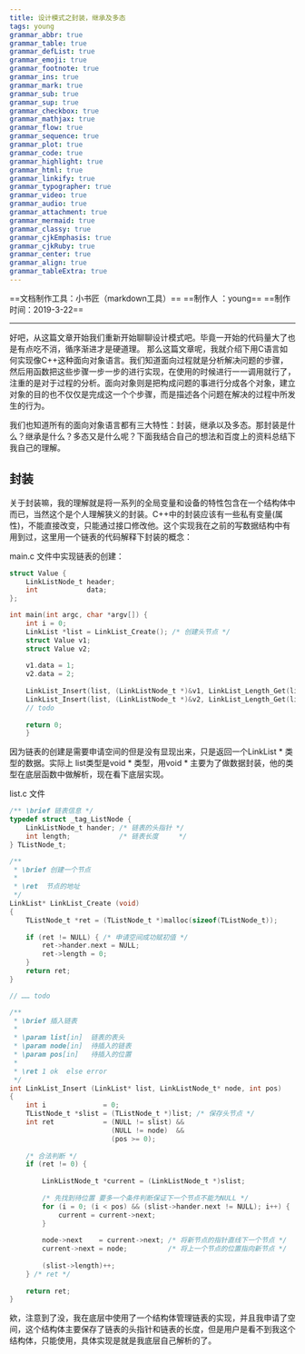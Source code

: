 ```yaml
---
title: 设计模式之封装，继承及多态
tags: young
grammar_abbr: true
grammar_table: true
grammar_defList: true
grammar_emoji: true
grammar_footnote: true
grammar_ins: true
grammar_mark: true
grammar_sub: true
grammar_sup: true
grammar_checkbox: true
grammar_mathjax: true
grammar_flow: true
grammar_sequence: true
grammar_plot: true
grammar_code: true
grammar_highlight: true
grammar_html: true
grammar_linkify: true
grammar_typographer: true
grammar_video: true
grammar_audio: true
grammar_attachment: true
grammar_mermaid: true
grammar_classy: true
grammar_cjkEmphasis: true
grammar_cjkRuby: true
grammar_center: true
grammar_align: true
grammar_tableExtra: true
---
```

==文档制作工具：小书匠（markdown工具）==
==制作人     ：young==
==制作时间：2019-3-22==


----------

好吧，从这篇文章开始我们重新开始聊聊设计模式吧。毕竟一开始的代码量大了也是有点吃不消，循序渐进才是硬道理。
那么这篇文章呢，我就介绍下用C语言如何实现像C++这种面向对象语言。我们知道面向过程就是分析解决问题的步骤，然后用函数把这些步骤一步一步的进行实现，在使用的时候进行一一调用就行了，注重的是对于过程的分析。面向对象则是把构成问题的事进行分成各个对象，建立对象的目的也不仅仅是完成这一个个步骤，而是描述各个问题在解决的过程中所发生的行为。

我们也知道所有的面向对象语言都有三大特性：封装，继承以及多态。那封装是什么？继承是什么？多态又是什么呢？下面我结合自己的想法和百度上的资料总结下我自己的理解。

## 封装

关于封装嘛，我的理解就是将一系列的全局变量和设备的特性包含在一个结构体中而已，当然这个是个人理解狭义的封装。C++中的封装应该有一些私有变量(属性)，不能直接改变，只能通过接口修改他。这个实现我在之前的写数据结构中有用到过，这里用一个链表的代码解释下封装的概念：

main.c 文件中实现链表的创建：

``` c
struct Value {
	LinkListNode_t header;
	int            data; 
}; 

int main(int argc, char *argv[]) {
	int i = 0;
	LinkList *list = LinkList_Create(); /* 创建头节点 */ 
	struct Value v1;
    struct Value v2;
	
	v1.data = 1;
    v2.data = 2;
	
	LinkList_Insert(list, (LinkListNode_t *)&v1, LinkList_Length_Get(list));
    LinkList_Insert(list, (LinkListNode_t *)&v2, LinkList_Length_Get(list));
	// todo
	
	return 0;
	}
```

因为链表的创建是需要申请空间的但是没有显现出来，只是返回一个LinkList * 类型的数据。实际上 list类型是void * 类型，用void * 主要为了做数据封装，他的类型在底层函数中做解析，现在看下底层实现。

list.c 文件

``` c
/** \brief 链表信息 */
typedef struct _tag_ListNode {
	LinkListNode_t hander; /* 链表的头指针 */ 
	int length;            /* 链表长度     */ 
} TListNode_t;

/**
 * \brief 创建一个节点 
 *
 * \ret  节点的地址 
 */ 
LinkList* LinkList_Create (void)
{
    TListNode_t *ret = (TListNode_t *)malloc(sizeof(TListNode_t));
	
	if (ret != NULL) { /* 申请空间成功赋初值 */
		ret->hander.next = NULL;
		ret->length = 0; 
	} 
	return ret;
}

// …… todo

/**
 * \brief 插入链表 
 *
 * \param list[in]  链表的表头 
 * \param node[in]  待插入的链表
 * \param pos[in]   待插入的位置  
 *
 * \ret 1 ok  else error 
 */ 
int LinkList_Insert (LinkList* list, LinkListNode_t* node, int pos)
{
	int i              = 0;
    TListNode_t *slist = (TListNode_t *)list; /* 保存头节点 */
	int ret            = (NULL != slist) && 
	                     (NULL != node)  && 
						 (pos >= 0);
	
	/* 合法判断 */
	if (ret != 0) {
		
		LinkListNode_t *current = (LinkListNode_t *)slist; 
		
		/* 先找到待位置 要多一个条件判断保证下一个节点不能为NULL */
		for (i = 0; (i < pos) && (slist->hander.next != NULL); i++) {
			current = current->next;
		} 
		
		node->next    = current->next; /* 将新节点的指针直线下一个节点 */
		current->next = node;          /* 将上一个节点的位置指向新节点 */ 
	
        (slist->length)++;	
	} /* ret */
	
	return ret;
}
```

欸，注意到了没，我在底层中使用了一个结构体管理链表的实现，并且我申请了空间，这个结构体主要保存了链表的头指针和链表的长度，但是用户是看不到我这个结构体，只能使用，具体实现是就是我底层自己解析的了。

